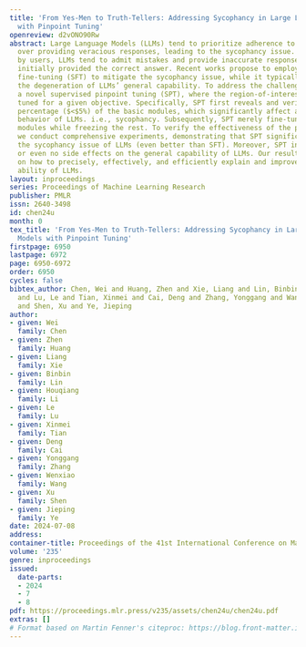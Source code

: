 ```yaml
---
title: 'From Yes-Men to Truth-Tellers: Addressing Sycophancy in Large Language Models
  with Pinpoint Tuning'
openreview: d2vONO90Rw
abstract: Large Language Models (LLMs) tend to prioritize adherence to user prompts
  over providing veracious responses, leading to the sycophancy issue. When challenged
  by users, LLMs tend to admit mistakes and provide inaccurate responses even if they
  initially provided the correct answer. Recent works propose to employ supervised
  fine-tuning (SFT) to mitigate the sycophancy issue, while it typically leads to
  the degeneration of LLMs’ general capability. To address the challenge, we propose
  a novel supervised pinpoint tuning (SPT), where the region-of-interest modules are
  tuned for a given objective. Specifically, SPT first reveals and verifies a small
  percentage ($<$5%) of the basic modules, which significantly affect a particular
  behavior of LLMs. i.e., sycophancy. Subsequently, SPT merely fine-tunes these identified
  modules while freezing the rest. To verify the effectiveness of the proposed SPT,
  we conduct comprehensive experiments, demonstrating that SPT significantly mitigates
  the sycophancy issue of LLMs (even better than SFT). Moreover, SPT introduces limited
  or even no side effects on the general capability of LLMs. Our results shed light
  on how to precisely, effectively, and efficiently explain and improve the targeted
  ability of LLMs.
layout: inproceedings
series: Proceedings of Machine Learning Research
publisher: PMLR
issn: 2640-3498
id: chen24u
month: 0
tex_title: 'From Yes-Men to Truth-Tellers: Addressing Sycophancy in Large Language
  Models with Pinpoint Tuning'
firstpage: 6950
lastpage: 6972
page: 6950-6972
order: 6950
cycles: false
bibtex_author: Chen, Wei and Huang, Zhen and Xie, Liang and Lin, Binbin and Li, Houqiang
  and Lu, Le and Tian, Xinmei and Cai, Deng and Zhang, Yonggang and Wang, Wenxiao
  and Shen, Xu and Ye, Jieping
author:
- given: Wei
  family: Chen
- given: Zhen
  family: Huang
- given: Liang
  family: Xie
- given: Binbin
  family: Lin
- given: Houqiang
  family: Li
- given: Le
  family: Lu
- given: Xinmei
  family: Tian
- given: Deng
  family: Cai
- given: Yonggang
  family: Zhang
- given: Wenxiao
  family: Wang
- given: Xu
  family: Shen
- given: Jieping
  family: Ye
date: 2024-07-08
address:
container-title: Proceedings of the 41st International Conference on Machine Learning
volume: '235'
genre: inproceedings
issued:
  date-parts:
  - 2024
  - 7
  - 8
pdf: https://proceedings.mlr.press/v235/assets/chen24u/chen24u.pdf
extras: []
# Format based on Martin Fenner's citeproc: https://blog.front-matter.io/posts/citeproc-yaml-for-bibliographies/
---
```

